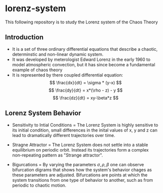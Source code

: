 # lorenz-system
This following repository is to study the Lorenz system of the Chaos Theory

## Introduction
* It is a set of three ordinary differential equations that describe a chaotic, determinstic and non-linear dynamic system.
* It was developed by meterologist Edward Lorenz in the early 1960 to model atmospheric convection, but it has since become a fundamental example of chaos theory
* It is represented by there coupled differential equation: 
$$
\frac{dx}{dt} = \sigma * (y-x)
$$
$$
\frac{dy}{dt} = x*(\rho - z) - y
$$
$$
\frac{dz}{dt} = xy-\beta*z
$$

## Lorenz System Behavior 

* Sensitivity to Intial Conditions
= The Lorenz System is highly sensitive to its initial condition, small differences in the inital values of x, y and z can lead to dramatically different trajectories over time.

* Stragne Attractor
= The Lorenz System does not settle into a stable equilibrium on periodic orbit. Instead its trajectories form a complex non-repeating pattern as "Strange attractor". 

* Bigurcations
= By varying the parameters $\sigma, \rho, \beta$ one can observe bifurcation digrams that shows how the system's behavior chages as these parameters are adjusted. Bifurcations are points at which the system transitions from one type of behavior to another, such as from periodic to chaotic motion.